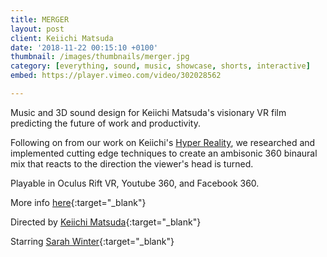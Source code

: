 ```yaml
---
title: MERGER
layout: post
client: Keiichi Matsuda
date: '2018-11-22 00:15:10 +0100'
thumbnail: /images/thumbnails/merger.jpg
category: [everything, sound, music, showcase, shorts, interactive]
embed: https://player.vimeo.com/video/302028562

---
```


Music and 3D sound design for Keiichi Matsuda's visionary VR film predicting the future of work and productivity.

Following on from our work on Keiichi's [Hyper Reality](http://skillbard.com/hyper-reality/), we researched and implemented cutting edge techniques to create an ambisonic 360 binaural mix that reacts to the direction the viewer's head is turned.

Playable in Oculus Rift VR, Youtube 360, and Facebook 360.

More info [here](http://km.cx/projects/merger){:target="_blank"}   

Directed by [Keiichi Matsuda](http://km.cx){:target="_blank"}

Starring [Sarah Winter](https://www.imdb.com/name/nm2812480/){:target="_blank"}     
